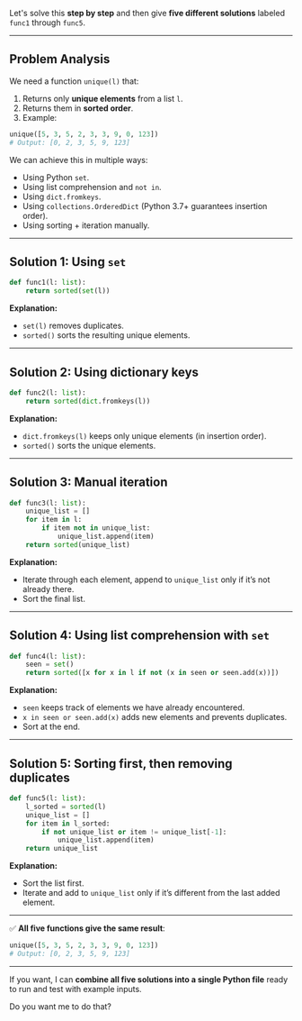 Let's solve this **step by step** and then give **five different solutions** labeled `func1` through `func5`.

---

## **Problem Analysis**

We need a function `unique(l)` that:

1. Returns only **unique elements** from a list `l`.
2. Returns them in **sorted order**.
3. Example:

```python
unique([5, 3, 5, 2, 3, 3, 9, 0, 123])
# Output: [0, 2, 3, 5, 9, 123]
```

We can achieve this in multiple ways:

* Using Python `set`.
* Using list comprehension and `not in`.
* Using `dict.fromkeys`.
* Using `collections.OrderedDict` (Python 3.7+ guarantees insertion order).
* Using sorting + iteration manually.

---

## **Solution 1: Using `set`**

```python
def func1(l: list):
    return sorted(set(l))
```

**Explanation:**

* `set(l)` removes duplicates.
* `sorted()` sorts the resulting unique elements.

---

## **Solution 2: Using dictionary keys**

```python
def func2(l: list):
    return sorted(dict.fromkeys(l))
```

**Explanation:**

* `dict.fromkeys(l)` keeps only unique elements (in insertion order).
* `sorted()` sorts the unique elements.

---

## **Solution 3: Manual iteration**

```python
def func3(l: list):
    unique_list = []
    for item in l:
        if item not in unique_list:
            unique_list.append(item)
    return sorted(unique_list)
```

**Explanation:**

* Iterate through each element, append to `unique_list` only if it’s not already there.
* Sort the final list.

---

## **Solution 4: Using list comprehension with `set`**

```python
def func4(l: list):
    seen = set()
    return sorted([x for x in l if not (x in seen or seen.add(x))])
```

**Explanation:**

* `seen` keeps track of elements we have already encountered.
* `x in seen or seen.add(x)` adds new elements and prevents duplicates.
* Sort at the end.

---

## **Solution 5: Sorting first, then removing duplicates**

```python
def func5(l: list):
    l_sorted = sorted(l)
    unique_list = []
    for item in l_sorted:
        if not unique_list or item != unique_list[-1]:
            unique_list.append(item)
    return unique_list
```

**Explanation:**

* Sort the list first.
* Iterate and add to `unique_list` only if it’s different from the last added element.

---

✅ **All five functions give the same result**:

```python
unique([5, 3, 5, 2, 3, 3, 9, 0, 123])
# Output: [0, 2, 3, 5, 9, 123]
```

---

If you want, I can **combine all five solutions into a single Python file** ready to run and test with example inputs.

Do you want me to do that?
